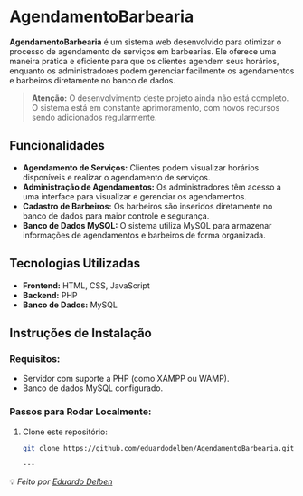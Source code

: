 # AgendamentoBarbearia

**AgendamentoBarbearia** é um sistema web desenvolvido para otimizar o processo de agendamento de serviços em barbearias. Ele oferece uma maneira prática e eficiente para que os clientes agendem seus horários, enquanto os administradores podem gerenciar facilmente os agendamentos e barbeiros diretamente no banco de dados.

> **Atenção:** O desenvolvimento deste projeto ainda não está completo. O sistema está em constante aprimoramento, com novos recursos sendo adicionados regularmente.

## Funcionalidades

- **Agendamento de Serviços:** Clientes podem visualizar horários disponíveis e realizar o agendamento de serviços.
- **Administração de Agendamentos:** Os administradores têm acesso a uma interface para visualizar e gerenciar os agendamentos.
- **Cadastro de Barbeiros:** Os barbeiros são inseridos diretamente no banco de dados para maior controle e segurança.
- **Banco de Dados MySQL:** O sistema utiliza MySQL para armazenar informações de agendamentos e barbeiros de forma organizada.

## Tecnologias Utilizadas

- **Frontend:** HTML, CSS, JavaScript
- **Backend:** PHP
- **Banco de Dados:** MySQL

## Instruções de Instalação

### Requisitos:
- Servidor com suporte a PHP (como XAMPP ou WAMP).
- Banco de dados MySQL configurado.

### Passos para Rodar Localmente:
1. Clone este repositório:
   ```bash
   git clone https://github.com/eduardodelben/AgendamentoBarbearia.git

   ---
💡 *Feito por [Eduardo Delben](https://github.com/eduardodelben)*
